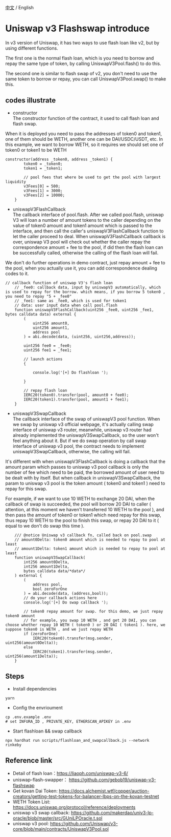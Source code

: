 [中文](./README-CN.md) / English

# Uniswap v3 Flashswap introduce  

In v3 version of Uniswap, it has two ways to use flash loan like v2, but by using different functions.

The first one is the normal flash loan, which is you need to borrow and repay the same type of token, by calling UniswapV3Pool.flash() to do this.

The second one is similar to flash swap of v2, you don't need to use the same token to borrow or repay, you can call UniswapV3Pool.swap() to make this.

## codes illustrate  
- constructor  
The constructor function of the contract, it used to call flash loan and flash swap.  

When it is deployed you need to pass the addresses of token0 and token1, one of them should be WETH, another one can be DAI/USDC/USDT, etc. In this example, we want to borrow WETH, so it requires we should set one of token0 or token1 to be WETH  

```solidity
constructor(address _token0, address _token1) {
        token0 = _token0;
        token1 = _token1;

        // pool fees that where be used to get the pool with largest liquidity
        v3Fees[0] = 500;
        v3Fees[1] = 3000;
        v3Fees[2] = 10000;
    }

```

- uniswapV3FlashCallback   
The callback interface of pool.flash. After we called pool.flash, uniswap V3 will loan a number of amount tokens to the caller depending on the value of token0 amount and token1 amount which is passed to the interface, and then call the caller's uniswapV3FlashCallback function to let the caller proceed to deal. When uniswapV3FlashCallback callback is over, uniswap V3 pool will check out whether the caller repay the correspondence amount + fee to the pool, if did then the flash loan can be successfully called, otherwise the calling of the flash loan will fail.  

We don't do further operations in demo contract, just repay amount + fee to the pool, when you actually use it, you can add correspondence dealing codes to it.  

```solidity
// callback function of uniswap V3's flash loan
    // _fee0: callback data, input by uniswapV3 automatically, which is used to repay for the borrow. which means, if you borrow 5 token0 , you need to repay "5 + _fee0"
    // _fee1: same as _fee0, which is used for token1
    // data: user input data when call pool.flash
    function uniswapV3FlashCallback(uint256 _fee0, uint256 _fee1, bytes calldata data) external {
        (
            uint256 amount0,
            uint256 amount1,
            address pool
        ) = abi.decode(data, (uint256, uint256,address));

        uint256 fee0 = _fee0;
        uint256 fee1 = _fee1;

        // launch actions
        {
           
            console.log('[+] Do flashloan ');

        }

        // repay flash loan
        IERC20(token0).transfer(pool, amount0 + fee0);
        IERC20(token1).transfer(pool, amount1 + fee1);
    }
```   
   
- uniswapV3SwapCallback   
The callback interface of the swap of uniswapV3 pool function. When we swap by uniswap v3 official webpage, it's actually calling swap interface of uniswap v3 router, meanwhile, uniswap v3 router had already implemented the uniswapV3SwapCallback, so the user won't feel anything about it. But if we do swap operation by call swap interface of uniswap v3 pool, the contract needs to implement uniswapV3SwapCallback, otherwise, the calling will fail.  

It's different with when uniswapV3FlashCallback is doing a callback that the amount param which passes to uniswap v3 pool callback is only the number of fee which need to be paid, the borrowed amount of user need to be dealt with by itself. But when callback in uniswapV3SwapCallback, the param to uniswap v3 pool is the token amount ( token0 and token1 ) need to repay for this swap.   

For example, if we want to use 10 WETH to exchange 20 DAI, when the callback of swap is succeeded, the pool will borrow 20 DAI to caller ( attention, at this moment we haven't transferred 10 WETH to the pool ), and then pass the amount of token0 or token1 which need repay for this swap, thus repay 10 WETH to the pool to finish this swap, or repay 20 DAI  to it ( equal to we don't do swap this time ). 

```solidity
    /// @notice Uniswap v3 callback fn, called back on pool.swap
    // amount0Delta: token0 amount which is needed to repay to pool at least
    // amount1Delta: token1 amount which is needed to repay to pool at least
    function uniswapV3SwapCallback(
        int256 amount0Delta,
        int256 amount1Delta,
        bytes calldata data/*data*/
    ) external {
        (
            address pool,
            bool zeroForOne
        ) = abi.decode(data, (address,bool));
        // do your callback actions here
        console.log('[+] Do swap callback ');

        // token0 repay amount for swap. for this demo, we just repay token0 amount 
        // for example, you swap 10 WETH , and get 20 DAI, you can choose whether repay 10 WETH ( token0 ) or 20 DAI ( token1 ). here, we suppose token0 is WETH , and we just repay WETH
        if (zeroForOne)
            IERC20(token0).transfer(msg.sender, uint256(amount0Delta));
        else
            IERC20(token1).transfer(msg.sender, uint256(amount1Delta));
    }
```

## Steps  
- Install dependencies  
```shell
yarn
```

- Config the envrioument  
```shell
cp .env.example .env
# set INFURA_ID , PRIVATE_KEY, ETHERSCAN_APIKEY in .env
```

- Start flashloan && swap callback    
```shell
npx hardhat run scripts/flashloan_and_swapcallback.js --network rinkeby  
```

## Reference link  
- Detail of flash loan：https://liaoph.com/uniswap-v3-6/   
- uniswap-flash-swapper： https://github.com/gebob19/uniswap-v3-flashswap           
- Get kovan Dai Token: https://docs.alchemist.wtf/copper/auction-creators/getting-test-tokens-for-balancer-lbps-on-the-kovan-testnet    
- WETH Token List: https://docs.uniswap.org/protocol/reference/deployments    
- uniswap v3 swap callback: https://github.com/makerdao/univ3-lp-oracle/blob/master/src/GUniLPOracle.t.sol  
- uniswap v3 pool: https://github.com/Uniswap/v3-core/blob/main/contracts/UniswapV3Pool.sol  